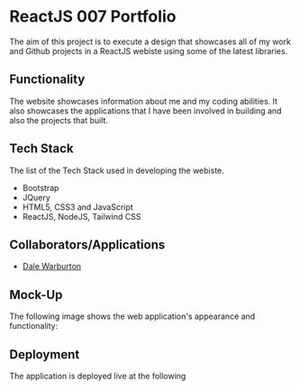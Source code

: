 # ReactJS 007 Portfolio

The aim of this project is to execute a design that showcases all of my work and Github projects in a ReactJS webiste using some of the latest libraries.

## Functionality

The website showcases information about me and my coding abilities. It also showcases the applications that I have been involved in building and also the projects that built.

## Tech Stack

The list of the Tech Stack used in developing the webiste.

* Bootstrap
* JQuery
* HTML5, CSS3 and JavaScript
* ReactJS, NodeJS, Tailwind CSS

## Collaborators/Applications

* [Dale Warburton](https://github.com/Dezmondo7)

## Mock-Up

The following image shows the web application's appearance and functionality: 

## Deployment

The application is deployed live at the following 
